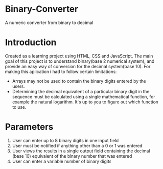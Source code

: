 # Binary-Converter
A numeric converter from binary to decimal

# Introduction
Created as a learning project using HTML, CSS and JavaScript. The main goal of this project is to understand binary(base 2 numerical system), and provide an easy way of conversion for the decimal system(base 10).
For making this aplication i had to follow certain limitations:

<ul>
  <li>Arrays may not be used to contain the binary digits entered by the users.</li>
  <li>Determining the decimal equivalent of a particular binary digit in the sequence must be calculated using a single mathematical function, for example the natural logarithm. It's up to you to figure out which function to use.</li>
</ul>
  
# Parameters

  <ol>
  <li>User can enter up to 8 binary digits in one input field</li>
  
  <li>User must be notified if anything other than a 0 or 1 was entered</li>
  <li>User views the results in a single output field containing the decimal (base 10) equivalent of the binary number that was entered</li>
  <li>User can enter a variable number of binary digits</li>  
</ol>

# 
